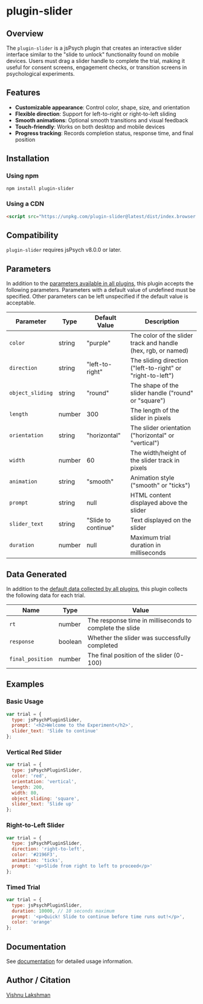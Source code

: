 # plugin-slider

## Overview

The `plugin-slider` is a jsPsych plugin that creates an interactive slider interface similar to the "slide to unlock" functionality found on mobile devices. Users must drag a slider handle to complete the trial, making it useful for consent screens, engagement checks, or transition screens in psychological experiments.

## Features

- **Customizable appearance**: Control color, shape, size, and orientation
- **Flexible direction**: Support for left-to-right or right-to-left sliding
- **Smooth animations**: Optional smooth transitions and visual feedback
- **Touch-friendly**: Works on both desktop and mobile devices
- **Progress tracking**: Records completion status, response time, and final position

## Installation

### Using npm

```bash
npm install plugin-slider
```

### Using a CDN

```html
<script src="https://unpkg.com/plugin-slider@latest/dist/index.browser.min.js"></script>
```

## Compatibility

`plugin-slider` requires jsPsych v8.0.0 or later.

## Parameters

In addition to the [parameters available in all plugins](https://www.jspsych.org/latest/overview/plugins#parameters-available-in-all-plugins), this plugin accepts the following parameters. Parameters with a default value of undefined must be specified. Other parameters can be left unspecified if the default value is acceptable.

| Parameter      | Type    | Default Value      | Description                                                    |
| -------------- | ------- | ------------------ | -------------------------------------------------------------- |
| `color`        | string  | "purple"           | The color of the slider track and handle (hex, rgb, or named) |
| `direction`    | string  | "left-to-right"    | The sliding direction ("left-to-right" or "right-to-left")    |
| `object_sliding` | string | "round"           | The shape of the slider handle ("round" or "square")          |
| `length`       | number  | 300                | The length of the slider in pixels                            |
| `orientation`  | string  | "horizontal"       | The slider orientation ("horizontal" or "vertical")           |
| `width`        | number  | 60                 | The width/height of the slider track in pixels                |
| `animation`    | string  | "smooth"           | Animation style ("smooth" or "ticks")                         |
| `prompt`       | string  | null               | HTML content displayed above the slider                       |
| `slider_text`  | string  | "Slide to continue" | Text displayed on the slider                                  |
| `duration`     | number  | null               | Maximum trial duration in milliseconds                        |

## Data Generated

In addition to the [default data collected by all plugins](https://www.jspsych.org/latest/overview/plugins#data-collected-by-all-plugins), this plugin collects the following data for each trial.

| Name             | Type    | Value                                                      |
| ---------------- | ------- | ---------------------------------------------------------- |
| `rt`             | number  | The response time in milliseconds to complete the slide   |
| `response`       | boolean | Whether the slider was successfully completed              |
| `final_position` | number  | The final position of the slider (0-100)                  |

## Examples

### Basic Usage

```javascript
var trial = {
  type: jsPsychPluginSlider,
  prompt: '<h2>Welcome to the Experiment</h2>',
  slider_text: 'Slide to continue'
};
```

### Vertical Red Slider

```javascript
var trial = {
  type: jsPsychPluginSlider,
  color: 'red',
  orientation: 'vertical',
  length: 200,
  width: 80,
  object_sliding: 'square',
  slider_text: 'Slide up'
};
```

### Right-to-Left Slider

```javascript
var trial = {
  type: jsPsychPluginSlider,
  direction: 'right-to-left',
  color: '#2196F3',
  animation: 'ticks',
  prompt: '<p>Slide from right to left to proceed</p>'
};
```

### Timed Trial

```javascript
var trial = {
  type: jsPsychPluginSlider,
  duration: 10000, // 10 seconds maximum
  prompt: '<p>Quick! Slide to continue before time runs out!</p>',
  color: 'orange'
};
```

## Documentation

See [documentation](docs/plugin-slider.md) for detailed usage information.

## Author / Citation

[Vishnu Lakshman](https://github.com/lakshmanvishnu)